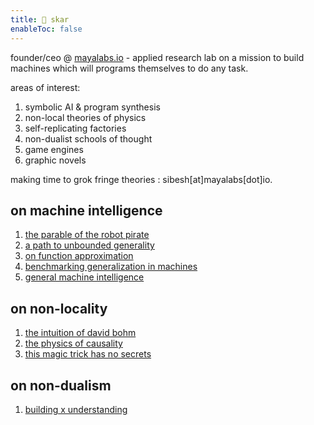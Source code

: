 ```yaml
---
title: 👾 skar
enableToc: false
---
```

founder/ceo @ [mayalabs.io](https://mayalabs.io) - applied research lab on a mission to build machines which will programs themselves to do any task.

areas of interest:

1. symbolic AI & program synthesis
2. non-local theories of physics
3. self-replicating factories
4. non-dualist schools of thought
5. game engines
6. graphic novels

making time to grok fringe theories : sibesh[at]mayalabs[dot]io.

## on machine intelligence
1. [the parable of the robot pirate](/notes/pirate)
1. [a path to unbounded generality](/notes/unbounded)
2. [on function approximation](https://twitter.com/sibeshkar/status/1615804999463997441)
3. [benchmarking generalization in machines](https://blog.mayalabs.io/benchmark/)
4. [general machine intelligence](https://blog.mayalabs.io/general-machine-intelligence/)

## on non-locality
1. [the intuition of david bohm](notes/bohm)
2. [the physics of causality](notes/causality)
3. [this magic trick has no secrets](notes/no-secrets)

## on non-dualism
1. [building x understanding](notes/nd/purpose)





